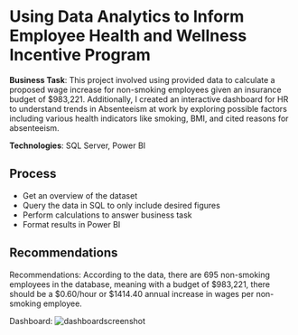 # Using Data Analytics to Inform Employee Health and Wellness Incentive Program
**Business Task**: This project involved using provided data to calculate a proposed wage increase for non-smoking employees given an insurance budget of $983,221. Additionally, I created an interactive dashboard for HR to understand trends in Absenteeism at work by exploring possible factors including various health indicators like smoking, BMI, and cited reasons for absenteeism.

**Technologies**: SQL Server, Power BI
## Process
* Get an overview of the dataset
* Query the data in SQL to only include desired figures
* Perform calculations to answer business task
* Format results in Power BI
## Recommendations
Recommendations: According to the data, there are 695 non-smoking employees in the database, meaning with a budget of $983,221, there should be a $0.60/hour or $1414.40 annual increase in wages per non-smoking employee. 

Dashboard: ![dashboardscreenshot](https://github.com/user-attachments/assets/58bd1b41-70a7-4148-9a8c-77fa994d761d)




